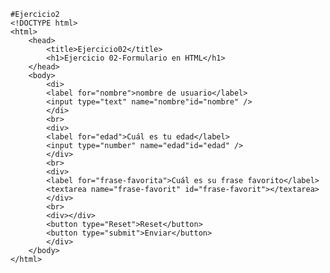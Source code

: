     #Ejercicio2
    <!DOCTYPE html>
    <html>
        <head>
            <title>Ejercicio02</title>
            <h1>Ejercicio 02-Formulario en HTML</h1>
        </head>
        <body>
            <di>
            <label for="nombre">nombre de usuario</label>
            <input type="text" name="nombre"id="nombre" />
            </di>
            <br>
            <div>
            <label for="edad">Cuál es tu edad</label>
            <input type="number" name="edad"id="edad" />
            </div>
            <br>
            <div>
            <label for="frase-favorita">Cuál es su frase favorito</label>
            <textarea name="frase-favorit" id="frase-favorit"></textarea>
            </div>
            <br>
            <div></div>
            <button type="Reset">Reset</button>
            <button type="submit">Enviar</button>
            </div>
        </body>
    </html>
